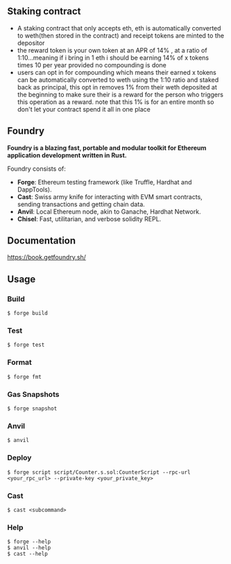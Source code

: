 ##  Staking contract

- A staking contract that only accepts eth, eth is automatically converted to weth(then stored in the contract) and receipt tokens are minted to the depositor
- the reward token is your own token at an APR of 14% , at a ratio of 1:10...meaning if i bring in 1 eth i should be earning 14% of x tokens times 10 per year provided no compounding is done
- users can opt in for compounding which means their earned x tokens can be automatically converted to weth  using the 1:10 ratio and staked back as principal, this opt in removes 1% from their weth deposited at the beginning to make sure their is a reward for the person who triggers this operation as a reward. note that this 1% is for an entire month so don't let your contract spend it all in one place



## Foundry

**Foundry is a blazing fast, portable and modular toolkit for Ethereum application development written in Rust.**

Foundry consists of:

-   **Forge**: Ethereum testing framework (like Truffle, Hardhat and DappTools).
-   **Cast**: Swiss army knife for interacting with EVM smart contracts, sending transactions and getting chain data.
-   **Anvil**: Local Ethereum node, akin to Ganache, Hardhat Network.
-   **Chisel**: Fast, utilitarian, and verbose solidity REPL.

## Documentation

https://book.getfoundry.sh/

## Usage

### Build

```shell
$ forge build
```

### Test

```shell
$ forge test
```

### Format

```shell
$ forge fmt
```

### Gas Snapshots

```shell
$ forge snapshot
```

### Anvil

```shell
$ anvil
```

### Deploy

```shell
$ forge script script/Counter.s.sol:CounterScript --rpc-url <your_rpc_url> --private-key <your_private_key>
```

### Cast

```shell
$ cast <subcommand>
```

### Help

```shell
$ forge --help
$ anvil --help
$ cast --help
```

